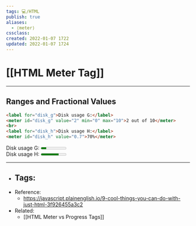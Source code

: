 ```yaml
---
tags: 💻️/HTML 
publish: true
aliases: 
  - ⟨meter⟩
cssclass: 
created: 2022-01-07 1722
updated: 2022-01-07 1724
---
```


# [[HTML Meter Tag]]

---

## Ranges and Fractional Values

```html
<label for="disk_g">Disk usage G:</label>
<meter id="disk_g" value="2" min="0" max="10">2 out of 10</meter>
<br>
<label for="disk_h">Disk usage H:</label>
<meter id="disk_h" value="0.7">70%</meter>
```

<label for="disk_g">Disk usage G:</label>
<meter id="disk_g" value="2" min="0" max="10">2 out of 10</meter>
<br>
<label for="disk_h">Disk usage H:</label>
<meter id="disk_h" value="0.7">70%</meter>

---

- Tags: 
	- 
- Reference:
	- <https://javascript.plainenglish.io/9-cool-things-you-can-do-with-just-html-3f926455a3c2>
- Related:
	- [[HTML Meter vs Progress Tags]]
